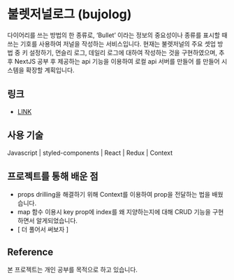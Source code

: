 # 불렛저널로그 (bujolog)

다이어리를 쓰는 방법의 한 종류로, ‘Bullet’ 이라는 정보의 중요성이나 종류를 표시할 때 쓰는 기호를 사용하여 저널을 작성하는 서비스입니다. 현재는 불렛저널의 주요 셋업 방법 중 키 설정하기, 먼슬리 로그, 데일리 로그에 대하여 작성하는 것을 구현하였으며, 추후 NextJS 공부 후 제공하는 api 기능을 이용하여 로컬 api 서버를 만들어 를 만들어 시스템을 확장할 계획입니다.

## 링크

- [LINK](https://youyou94.github.io/bujolog/)

## 사용 기술

Javascript | styled-components | React | Redux | Context

## 프로젝트를 통해 배운 점

- props drilling을 해결하기 위해 Context를 이용하여 prop을 전달하는 법을 배웠습니다.
- map 함수 이용시 key prop에 index를 왜 지양하는지에 대해 CRUD 기능을 구현하면서 알게되었습니다.
- [ 더 풀어서 써보자 ]

## Reference

본 프로젝트는 개인 공부를 목적으로 하고 있습니다.
